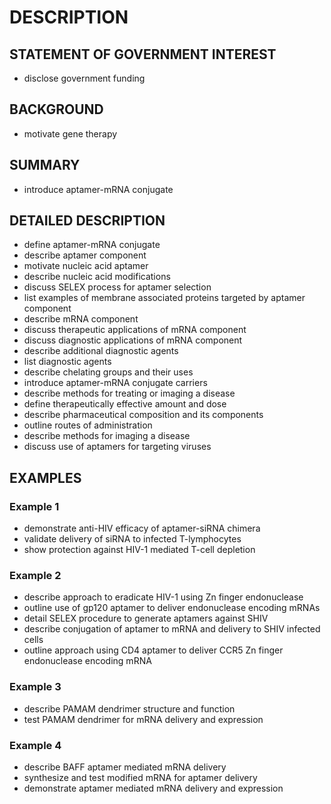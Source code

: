 # DESCRIPTION

## STATEMENT OF GOVERNMENT INTEREST

- disclose government funding

## BACKGROUND

- motivate gene therapy

## SUMMARY

- introduce aptamer-mRNA conjugate

## DETAILED DESCRIPTION

- define aptamer-mRNA conjugate
- describe aptamer component
- motivate nucleic acid aptamer
- describe nucleic acid modifications
- discuss SELEX process for aptamer selection
- list examples of membrane associated proteins targeted by aptamer component
- describe mRNA component
- discuss therapeutic applications of mRNA component
- discuss diagnostic applications of mRNA component
- describe additional diagnostic agents
- list diagnostic agents
- describe chelating groups and their uses
- introduce aptamer-mRNA conjugate carriers
- describe methods for treating or imaging a disease
- define therapeutically effective amount and dose
- describe pharmaceutical composition and its components
- outline routes of administration
- describe methods for imaging a disease
- discuss use of aptamers for targeting viruses

## EXAMPLES

### Example 1

- demonstrate anti-HIV efficacy of aptamer-siRNA chimera
- validate delivery of siRNA to infected T-lymphocytes
- show protection against HIV-1 mediated T-cell depletion

### Example 2

- describe approach to eradicate HIV-1 using Zn finger endonuclease
- outline use of gp120 aptamer to deliver endonuclease encoding mRNAs
- detail SELEX procedure to generate aptamers against SHIV
- describe conjugation of aptamer to mRNA and delivery to SHIV infected cells
- outline approach using CD4 aptamer to deliver CCR5 Zn finger endonuclease encoding mRNA

### Example 3

- describe PAMAM dendrimer structure and function
- test PAMAM dendrimer for mRNA delivery and expression

### Example 4

- describe BAFF aptamer mediated mRNA delivery
- synthesize and test modified mRNA for aptamer delivery
- demonstrate aptamer mediated mRNA delivery and expression


